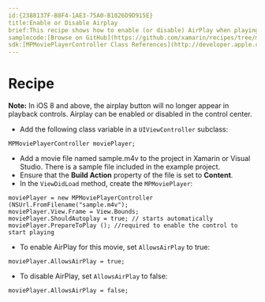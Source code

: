 ```yaml
---
id:{2388137F-B8F4-1AE3-75A0-B1026D9D915E}  
title:Enable or Disable Airplay  
brief:This recipe shows how to enable (or disable) AirPlay when playing a video using MPMoviePlayerController.  
samplecode:[Browse on GitHub](https://github.com/xamarin/recipes/tree/master/ios/media/airplay/enable_or_disable_airplay)  
sdk:[MPMoviePlayerController Class References](http://developer.apple.com/library/ios/#documentation/mediaplayer/reference/MPMoviePlayerController_Class/Reference/Reference.html)  
---
```


<a name="Recipe" class="injected"></a>


# Recipe

<div class="note">
<strong>Note:</strong> In iOS 8 and above, the airplay button will no longer appear in playback controls. Airplay can be enabled or disabled in the control center.
</div>

-  Add the following class variable in a `UIViewController` subclass:


```
MPMoviePlayerController moviePlayer;
```

-  Add a movie file named sample.m4v to the project in Xamarin or Visual Studio. There is a sample file included in the example project.
-  Ensure that the __Build Action__ property of the file is set to __Content__. 
-  In the `ViewDidLoad` method, create the `MPMoviePlayer`:


```
moviePlayer = new MPMoviePlayerController (NSUrl.FromFilename("sample.m4v");
moviePlayer.View.Frame = View.Bounds;
moviePlayer.ShouldAutoplay = true; // starts automatically
moviePlayer.PrepareToPlay (); //required to enable the control to start playing
```

-  To enable AirPlay for this movie, set `AllowsAirPlay` to true:


```
moviePlayer.AllowsAirPlay = true;
```

-  To disable AirPlay, set `AllowsAirPlay` to false:


```
moviePlayer.AllowsAirPlay = false;
```